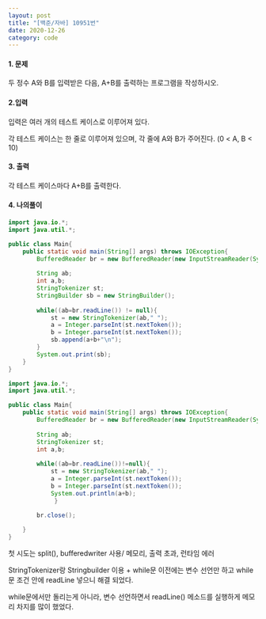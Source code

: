 ```yaml
---
layout: post
title: "[백준/자바] 10951번"
date: 2020-12-26
category: code
---
```


#### 1. 문제 

두 정수 A와 B를 입력받은 다음, A+B를 출력하는 프로그램을 작성하시오.


#### 2.입력 

입력은 여러 개의 테스트 케이스로 이루어져 있다.

각 테스트 케이스는 한 줄로 이루어져 있으며, 각 줄에 A와 B가 주어진다. (0 < A, B < 10)


#### 3. 출력 

각 테스트 케이스마다 A+B를 출력한다.

#### 4. 나의풀이 

````java
import java.io.*;
import java.util.*;

public class Main{
    public static void main(String[] args) throws IOException{
        BufferedReader br = new BufferedReader(new InputStreamReader(System.in));
        
        String ab;
        int a,b;
        StringTokenizer st;
        StringBuilder sb = new StringBuilder();
        
        while((ab=br.readLine()) != null){
            st = new StringTokenizer(ab," ");
            a = Integer.parseInt(st.nextToken());
            b = Integer.parseInt(st.nextToken());
            sb.append(a+b+"\n");
        }
        System.out.print(sb);
    }
}
````

````java
import java.io.*;
import java.util.*;

public class Main{
    public static void main(String[] args) throws IOException{
        BufferedReader br = new BufferedReader(new InputStreamReader(System.in));
        
        String ab;
        StringTokenizer st;
        int a,b;
        
        while((ab=br.readLine())!=null){
            st = new StringTokenizer(ab," ");
            a = Integer.parseInt(st.nextToken());
            b = Integer.parseInt(st.nextToken());
            System.out.println(a+b);
             }

        br.close();
      
    }
}
````

첫 시도는 split(), bufferedwriter 사용/ 메모리, 출력 초과, 런타임 에러 



StringTokenizer랑 Stringbuilder 이용 + while문 이전에는 변수 선언만 하고 while문 조건 안에 readLine 넣으니 해결 되었다.


while문에서만 돌리는게 아니라, 변수 선언하면서 readLine() 메소드를 실행하게 메모리 차지를 많이 했었다.
